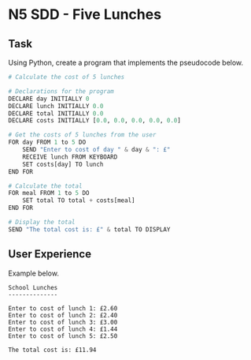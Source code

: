 # N5 SDD - Five Lunches

## Task

Using Python, create a program that implements the pseudocode below.

``` Python
# Calculate the cost of 5 lunches

# Declarations for the program
DECLARE day INITIALLY 0
DECLARE lunch INITIALLY 0.0
DECLARE total INITIALLY 0.0
DECLARE costs INITIALLY [0.0, 0.0, 0.0, 0.0, 0.0]

# Get the costs of 5 lunches from the user
FOR day FROM 1 to 5 DO
    SEND "Enter to cost of day " & day & ": £"
    RECEIVE lunch FROM KEYBOARD
    SET costs[day] TO lunch
END FOR

# Calculate the total
FOR meal FROM 1 to 5 DO
    SET total TO total + costs[meal]
END FOR

# Display the total
SEND "The total cost is: £" & total TO DISPLAY
```

## User Experience

Example below.

```
School Lunches
--------------

Enter to cost of lunch 1: £2.60
Enter to cost of lunch 2: £2.40
Enter to cost of lunch 3: £3.00
Enter to cost of lunch 4: £1.44
Enter to cost of lunch 5: £2.50

The total cost is: £11.94
```
